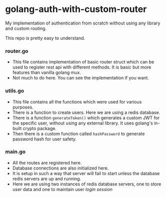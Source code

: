 # golang-auth-with-custom-router
My implementation of authentication from scratch without using any library and custom routing.

This repo is pretty easy to understand.
### router.go
 - This file contains implementation of basic router struct which can be used to register rest api with different methods. It is basic but more features than vanilla golang mux.
 - Not much to do here. You can see the implementation if you want.

### utils.go
 - This file contains all the functions which were used for various purposes.
 - There is a function to create users. Here we are using a redis database.
 - There is a function ```generateToken()``` which generates a custom JWT for the specific user, without using any external library. It uses golang's in-built crypto package.
 - Then there is a custom function called ```hashPassword``` to generate password hash for user safety.

### main.go
 - All the routes are registered here.
 - Database connections are also initialized here.
 - It is setup in such a way that server will fail to start unless the database redis servers are up and running.
 - Here we are using two instances of redis database servers, one to store user data and one to maintain user _login session_
